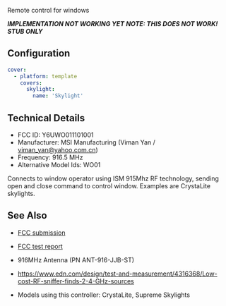 Remote control for windows

***IMPLEMENTATION NOT WORKING YET***
***NOTE: THIS DOES NOT WORK!  STUB ONLY***

## Configuration

```yaml
cover:
  - platform: template
    covers:
      skylight:
        name: 'Skylight'
```

## Technical Details

- FCC ID: Y6UWO011101001
- Manufacturer: MSI Manufacturing (Viman Yan / viman_yan@yahoo.com.cn)
- Frequency: 916.5 MHz
- Alternative Model Ids: WO01

Connects to window operator using ISM 915Mhz RF technology, sending open and close command
to control window. Examples are CrystaLite skylights.

## See Also

* [FCC submission](https://fccid.io/Y6UWO011101001)
* [FCC test report](https://fccid.io/Y6UWO011101001/Test-Report/Test-Report-1405972.pdf)

* 916MHz Antenna (PN ANT-916-JJB-ST)
* https://www.edn.com/design/test-and-measurement/4316368/Low-cost-RF-sniffer-finds-2-4-GHz-sources

* Models using this controller: CrystaLite, Supreme Skylights

